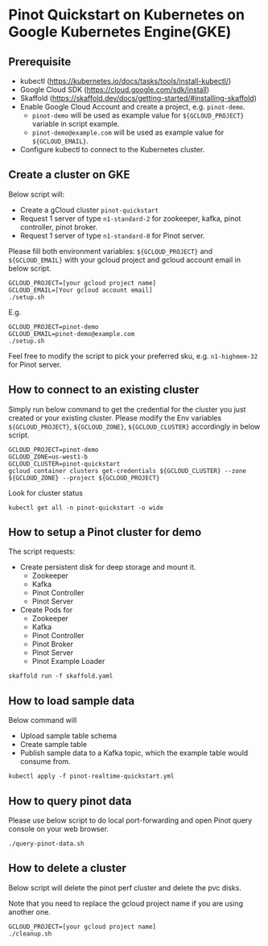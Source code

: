 <!--

    Licensed to the Apache Software Foundation (ASF) under one
    or more contributor license agreements.  See the NOTICE file
    distributed with this work for additional information
    regarding copyright ownership.  The ASF licenses this file
    to you under the Apache License, Version 2.0 (the
    "License"); you may not use this file except in compliance
    with the License.  You may obtain a copy of the License at

      http://www.apache.org/licenses/LICENSE-2.0

    Unless required by applicable law or agreed to in writing,
    software distributed under the License is distributed on an
    "AS IS" BASIS, WITHOUT WARRANTIES OR CONDITIONS OF ANY
    KIND, either express or implied.  See the License for the
    specific language governing permissions and limitations
    under the License.

-->
# Pinot Quickstart on Kubernetes on Google Kubernetes Engine(GKE)

## Prerequisite

- kubectl (https://kubernetes.io/docs/tasks/tools/install-kubectl/)
- Google Cloud SDK (https://cloud.google.com/sdk/install)
- Skaffold (https://skaffold.dev/docs/getting-started/#installing-skaffold)
- Enable Google Cloud Account and create a project, e.g. `pinot-demo`.
  - `pinot-demo` will be used as example value for `${GCLOUD_PROJECT}` variable in script example.
  - `pinot-demo@example.com` will be used as example value for `${GCLOUD_EMAIL}`.
- Configure kubectl to connect to the Kubernetes cluster.

## Create a cluster on GKE

Below script will:
- Create a gCloud cluster `pinot-quickstart`
- Request 1 server of type `n1-standard-2` for zookeeper, kafka, pinot controller, pinot broker.
- Request 1 server of type `n1-standard-8` for Pinot server.

Please fill both environment variables: `${GCLOUD_PROJECT}` and `${GCLOUD_EMAIL}` with your gcloud project and gcloud account email in below script.
```
GCLOUD_PROJECT=[your gcloud project name]
GCLOUD_EMAIL=[Your gcloud account email]
./setup.sh
```

E.g.
```
GCLOUD_PROJECT=pinot-demo
GCLOUD_EMAIL=pinot-demo@example.com
./setup.sh
```

Feel free to modify the script to pick your preferred sku, e.g. `n1-highmem-32` for Pinot server.


## How to connect to an existing cluster
Simply run below command to get the credential for the cluster you just created or your existing cluster.
Please modify the Env variables `${GCLOUD_PROJECT}`, `${GCLOUD_ZONE}`, `${GCLOUD_CLUSTER}` accordingly in below script.
```
GCLOUD_PROJECT=pinot-demo
GCLOUD_ZONE=us-west1-b
GCLOUD_CLUSTER=pinot-quickstart
gcloud container clusters get-credentials ${GCLOUD_CLUSTER} --zone ${GCLOUD_ZONE} --project ${GCLOUD_PROJECT}
```

Look for cluster status
```
kubectl get all -n pinot-quickstart -o wide
```

## How to setup a Pinot cluster for demo

The script requests:
 - Create persistent disk for deep storage and mount it.
   - Zookeeper
   - Kafka
   - Pinot Controller
   - Pinot Server
 - Create Pods for
   - Zookeeper
   - Kafka
   - Pinot Controller
   - Pinot Broker
   - Pinot Server
   - Pinot Example Loader


```
skaffold run -f skaffold.yaml
```

## How to load sample data

Below command will
- Upload sample table schema
- Create sample table
- Publish sample data to a Kafka topic, which the example table would consume from.

```
kubectl apply -f pinot-realtime-quickstart.yml
```


## How to query pinot data

Please use below script to do local port-forwarding and open Pinot query console on your web browser.
```
./query-pinot-data.sh
```

## How to delete a cluster
Below script will delete the pinot perf cluster and delete the pvc disks.

Note that you need to replace the gcloud project name if you are using another one.
```
GCLOUD_PROJECT=[your gcloud project name]
./cleanup.sh
```
